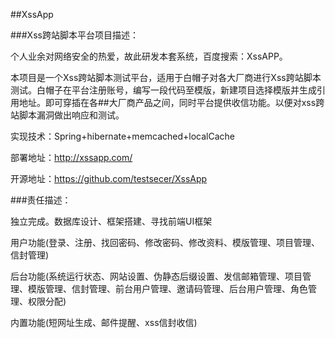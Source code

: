 ##XssApp

###Xss跨站脚本平台项目描述：

个人业余对网络安全的热爱，故此研发本套系统，百度搜索：XssAPP。

本项目是一个Xss跨站脚本测试平台，适用于白帽子对各大厂商进行Xss跨站脚本测试。白帽子在平台注册账号，编写一段代码至模版，新建项目选择模版并生成引用地址。即可穿插在各##大厂商产品之间，同时平台提供收信功能。以便对xss跨站脚本漏洞做出响应和测试。

实现技术：Spring+hibernate+memcached+localCache

部署地址：http://xssapp.com/

开源地址：https://github.com/testsecer/XssApp

###责任描述：

独立完成。数据库设计、框架搭建、寻找前端UI框架

用户功能(登录、注册、找回密码、修改密码、修改资料、模版管理、项目管理、信封管理)

后台功能(系统运行状态、网站设置、伪静态后缀设置、发信邮箱管理、项目管理、模版管理、信封管理、前台用户管理、邀请码管理、后台用户管理、角色管理、权限分配)

内置功能(短网址生成、邮件提醒、xss信封收信)
